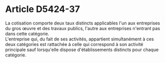 # Article D5424-37

  
La cotisation comporte deux taux distincts applicables l'un aux entreprises du gros œuvre et des travaux publics, l'autre aux entreprises n'entrant pas dans cette catégorie.   
L'entreprise qui, du fait de ses activités, appartient simultanément à ces deux catégories est rattachée à celle qui correspond à son activité principale sauf lorsqu'elle dispose d'établissements distincts pour chaque catégorie.
